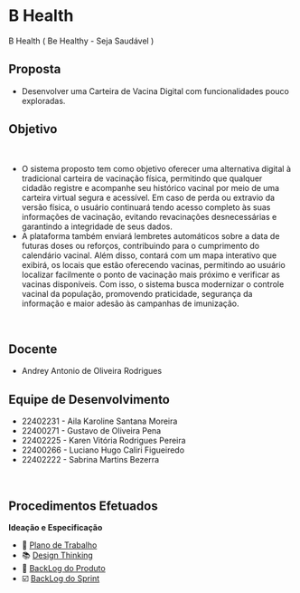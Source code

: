 # B Health
 B Health ( Be Healthy - Seja Saudável )

## Proposta
- Desenvolver uma Carteira de Vacina Digital com funcionalidades pouco exploradas.

## Objetivo
<br>

- O sistema proposto tem como objetivo oferecer uma alternativa digital à tradicional carteira de vacinação física, permitindo que qualquer cidadão registre e acompanhe seu histórico vacinal por meio de uma carteira virtual segura e acessível. Em caso de perda ou extravio da versão física, o usuário continuará tendo acesso completo às suas informações de vacinação, evitando revacinações desnecessárias e garantindo a integridade de seus dados.
- A plataforma também enviará lembretes automáticos sobre a data de futuras doses ou reforços, contribuindo para o cumprimento do calendário vacinal. Além disso, contará com um mapa interativo que exibirá, os locais que estão oferecendo vacinas, permitindo ao usuário localizar facilmente o ponto de vacinação mais próximo e verificar as vacinas disponíveis. Com isso, o sistema busca modernizar o controle vacinal da população, promovendo praticidade, segurança da informação e maior adesão às campanhas de imunização.
<br>

## Docente
- Andrey Antonio de Oliveira Rodrigues

## Equipe de Desenvolvimento 

- 22402231 - Aila Karoline Santana Moreira     
- 22400271 - Gustavo de Oliveira Pena        
- 22402225 - Karen Vitória Rodrigues Pereira   
- 22400266 - Luciano Hugo Caliri Figueiredo    
- 22402222 - Sabrina Martins Bezerra 
<br>

## Procedimentos Efetuados
**Ideação e Especificação** 
- :speech_balloon: [Plano de Trabalho]()
- :books: [Design Thinking]()
- :busts_in_silhouette: [BackLog do Produto]()
- :ballot_box_with_check: [BackLog do Sprint]()

